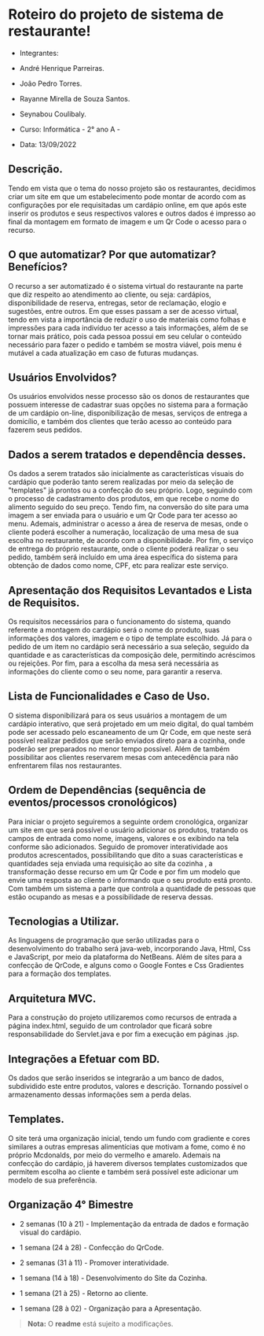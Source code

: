 # Roteiro do projeto de sistema de restaurante!

-   Integrantes:
    

  

-   André Henrique Parreiras.
    
-   João Pedro Torres.
    
-   Rayanne Mirella de Souza Santos.
    
-   Seynabou Coulibaly.
    

  

-   Curso: Informática - 2° ano A -
    

  

-   Data: 13/09/2022

##  Descrição.
    

Tendo em vista que o tema do nosso projeto são os restaurantes, decidimos criar um site em que um estabelecimento pode montar de acordo com as configurações por ele requisitadas um cardápio online, em que após este inserir os produtos e seus respectivos valores e outros dados é impresso ao final da montagem em formato de imagem e um Qr Code o acesso para o recurso.

  

##  O que automatizar? Por que automatizar? Benefícios?
    

  

O recurso a ser automatizado é o sistema virtual do restaurante na parte que diz respeito ao atendimento ao cliente, ou seja: cardápios, disponibilidade de reserva, entregas, setor de reclamação, elogio e sugestões, entre outros. Em que esses passam a ser de acesso virtual, tendo em vista a importância de reduzir o uso de materiais como folhas e impressões para cada indivíduo ter acesso a tais informações, além de se tornar mais prático, pois cada pessoa possui em seu celular o conteúdo necessário para fazer o pedido e também se mostra viável, pois menu é mutável a cada atualização em caso de futuras mudanças.

  
  

##   Usuários Envolvidos?
    

  

Os usuários envolvidos nesse processo são os donos de restaurantes que possuem interesse de cadastrar suas opções no sistema para a formação de um cardápio on-line, disponibilização de mesas, serviços de entrega a domicílio, e também dos clientes que terão acesso ao conteúdo para fazerem seus pedidos.

  

##   Dados a serem tratados e dependência desses.
    

  

Os dados a serem tratados são inicialmente as características visuais do cardápio que poderão tanto serem realizadas por meio da seleção de "templates" já prontos ou a confecção do seu próprio. Logo, seguindo com o processo de cadastramento dos produtos, em que recebe o nome do alimento seguido do seu preço. Tendo fim, na conversão do site para uma imagem a ser enviada para o usuário e um Qr Code para ter acesso ao menu. Ademais, administrar o acesso a área de reserva de mesas, onde o cliente poderá escolher a numeração, localização de uma mesa de sua escolha no restaurante, de acordo com a disponibilidade. Por fim, o serviço de entrega do próprio restaurante, onde o cliente poderá realizar o seu pedido, também será incluído em uma área específica do sistema para obtenção de dados como nome, CPF, etc para realizar este serviço.

  

##   Apresentação dos Requisitos Levantados e Lista de Requisitos.
    

  

Os requisitos necessários para o funcionamento do sistema, quando referente a montagem do cardápio será o nome do produto, suas informações dos valores, imagem e o tipo de template escolhido. Já para o pedido de um item no cardápio será necessário a sua seleção, seguido da quantidade e as características da composição dele, permitindo acréscimos ou rejeições. Por fim, para a escolha da mesa será necessária as informações do cliente como o seu nome, para garantir a reserva.

  

##   Lista de Funcionalidades e Caso de Uso.
    

  

O sistema disponibilizará para os seus usuários a montagem de um cardápio interativo, que será projetado em um meio digital, do qual também pode ser acessado pelo escaneamento de um Qr Code, em que neste será possível realizar pedidos que serão enviados direto para a cozinha, onde poderão ser preparados no menor tempo possível. Além de também possibilitar aos clientes reservarem mesas com antecedência para não enfrentarem filas nos restaurantes.

  

##   Ordem de Dependências (sequência de eventos/processos cronológicos)
    

  

Para iniciar o projeto seguiremos a seguinte ordem cronológica, organizar um site em que será possível o usuário adicionar os produtos, tratando os campos de entrada como nome, imagens, valores e os exibindo na tela conforme são adicionados. Seguido de promover interatividade aos produtos acrescentados, possibilitando que dito a suas características e quantidades seja enviada uma requisição ao site da cozinha , a transformação desse recurso em um Qr Code e por fim um modelo que envie uma resposta ao cliente o informando que o seu produto está pronto. Com também um sistema a parte que controla a quantidade de pessoas que estão ocupando as mesas e a possibilidade de reserva dessas.

  

##   Tecnologias a Utilizar.
    

  

As linguagens de programação que serão utilizadas para o desenvolvimento do trabalho será java-web, incorporando Java, Html, Css e JavaScript, por meio da plataforma do NetBeans. Além de sites para a confecção de QrCode, e alguns como o Google Fontes e Css Gradientes para a formação dos templates.

  
  
  
  
  

##   Arquitetura MVC.
    

  

Para a construção do projeto utilizaremos como recursos de entrada a página index.html, seguido de um controlador que ficará sobre responsabilidade do Servlet.java e por fim a execução em páginas .jsp.

  
  

##   Integrações a Efetuar com BD.
    

  

Os dados que serão inseridos se integrarão a um banco de dados, subdividido este entre produtos, valores e descrição. Tornando possível o armazenamento dessas informações sem a perda delas.

  

##   Templates.
    

  

O site terá uma organização inicial, tendo um fundo com gradiente e cores similares a outras empresas alimentícias que motivam a fome, como é no próprio Mcdonalds, por meio do vermelho e amarelo. Ademais na confecção do cardápio, já haverem diversos templates customizados que permitem escolha ao cliente e também será possível este adicionar um modelo de sua preferência.

  

##  Organização 4° Bimestre
    

  

- 2 semanas (10 à 21) - Implementação da entrada de dados e formação visual do cardápio.

  

- 1 semana (24 à 28) - Confecção do QrCode.

  

- 2 semanas (31 à 11) - Promover interatividade.

  

- 1 semana (14 à 18) - Desenvolvimento do Site da Cozinha.

  

- 1 semana (21 à 25) - Retorno ao cliente.

  

- 1 semana (28 à 02) - Organização para a Apresentação.


> **Nota:** O **readme** está sujeito a modificações.

